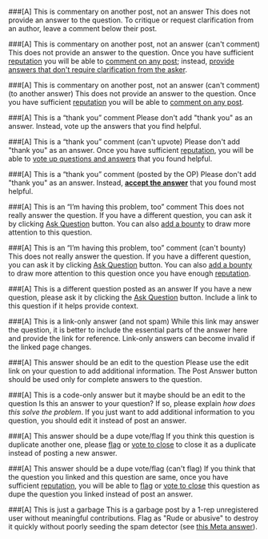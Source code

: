 ###[A] This is commentary on another post, not an answer
This does not provide an answer to the question. To critique or request clarification from an author, leave a comment below their post.

###[A] This is commentary on another post, not an answer (can't comment)
This does not provide an answer to the question. Once you have sufficient [reputation](//$SITEURL$/help/whats-reputation) you will be able to [comment on any post](//$SITEURL$//privileges/comment); instead, [provide answers that don't require clarification from the asker](//meta.stackexchange.com/questions/214173).

###[A] This is commentary on another post, not an answer (can't comment) (to another answer)
This does not provide an answer to the question. Once you have sufficient [reputation](//stackoverflow.com/help/whats-reputation) you will be able to [comment on any post](//stackoverflow.com//privileges/comment).

###[A] This is a “thank you” comment
Please don't add "thank you" as an answer. Instead, vote up the answers that you find helpful.

###[A] This is a “thank you” comment (can't upvote)
Please don't add "thank you" as an answer. Once you have sufficient [reputation](//$SITEURL$/help/whats-reputation), you will be able to [vote up questions and answers](//$SITEURL$/privileges/vote-up) that you found helpful.

###[A] This is a “thank you” comment (posted by the OP)
Please don't add "thank you" as an answer. Instead, **[accept the answer](http://stackoverflow.com/help/accepted-answer)** that you found most helpful.

###[A] This is an “I’m having this problem, too” comment
This does not really answer the question. If you have a different question, you can ask it by clicking [Ask Question](//$SITEURL$/questions/ask) button. You can also [add a bounty](//$SITEURL$/privileges/set-bounties) to draw more attention to this question.

###[A] This is an “I’m having this problem, too” comment (can't bounty)
This does not really answer the question. If you have a different question, you can ask it by clicking [Ask Question](//$SITEURL$/questions/ask) button. You can also [add a bounty](//$SITEURL$/privileges/set-bounties) to draw more attention to this question once you have enough [reputation](//$SITEURL$/help/whats-reputation).

###[A] This is a different question posted as an answer
If you have a new question, please ask it by clicking the [Ask Question](//$SITEURL$/questions/ask) button. Include a link to this question if it helps provide context.

###[A] This is a link-only answer (and not spam)
While this link may answer the question, it is better to include the essential parts of the answer here and provide the link for reference. Link-only answers can become invalid if the linked page changes.

###[A] This answer should be an edit to the question
Please use the edit link on your question to add additional information. The Post Answer button should be used only for complete answers to the question.

###[A] This is a code-only answer but it maybe should be an edit to the question
Is this an answer to your question? If so, please explain *how does this solve the problem*. If you just want to add additional information to you question, you should edit it instead of post an answer.

###[A] This answer should be a dupe vote/flag
If you think this question is duplicate another one, please [flag](//$SITEURL$/privileges/flag-posts) or [vote to close](//$SITEURL$/privileges/close-questions) to close it as a duplicate instead of posting a new answer.

###[A] This answer should be a dupe vote/flag (can't flag)
If you think that the question you linked and this question are same, once you have sufficient [reputation](//$SITEURL$/help/whats-reputation), you will be able to [flag](//$SITEURL$/privileges/flag-posts) or [vote to close](//$SITEURL$/privileges/close-questions) this question as dupe the question you linked instead of post an answer.

###[A] This is just a garbage
This is a garbage post by a 1-rep unregistered user without meaningful contributions. Flag as "Rude or abusive" to destroy it quickly without poorly seeding the spam detector (see [this Meta answer](http://meta.stackoverflow.com/a/317611/4174897)).
